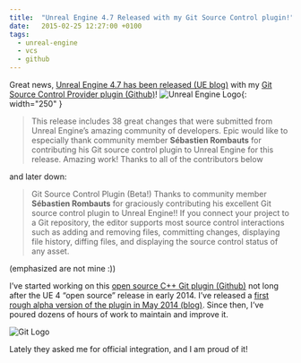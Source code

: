 ```yaml
---
title:  "Unreal Engine 4.7 Released with my Git Source Control plugin!"
date:   2015-02-25 12:27:00 +0100
tags:
  - unreal-engine
  - vcs
  - github
---
```


Great news, [Unreal Engine 4.7 has been released (UE blog)](https://www.unrealengine.com/en-US/blog/unreal-engine-47-released) with my [Git Source Control Provider plugin (Github)][UEGitPlugin]!
![Unreal Engine Logo](https://cdn2.unrealengine.com/ue-logo-stacked-unreal-engine-w-677x545-fac11de0943f.png){: width="250" }

> This release includes 38 great changes that were submitted from Unreal Engine’s amazing community of developers. Epic would like to especially thank community member **Sébastien Rombauts** for contributing his Git source control plugin to Unreal Engine for this release. Amazing work! Thanks to all of the contributors below

and later down:

> Git Source Control Plugin (Beta!)
> Thanks to community member **Sébastien Rombauts** for graciously contributing his excellent Git source control plugin to Unreal Engine!!
> If you connect your project to a Git repository, the editor supports most source control interactions such as adding and removing files, committing changes, displaying file history, diffing files, and displaying the source control status of any asset.

(emphasized are not mine :))

I’ve started working on this [open source C++ Git plugin (Github)][UEGitPlugin] not long after the UE 4 “open source” release in early 2014.
I’ve released a [first rough alpha version of the plugin in May 2014 (blog)][GitPluginAlpha]. Since then, I’ve poured dozens of hours of work to maintain and improve it.

![Git Logo](https://git-scm.com/images/logos/2color-lightbg@2x.png)

Lately they asked me for official integration, and I am proud of it!

[UEGitPlugin]: https://github.com/SRombauts/UEGitPlugin
[GitPluginAlpha]: /2014/05/10/unreal-engine-4-1-git-plugin-alpha/
